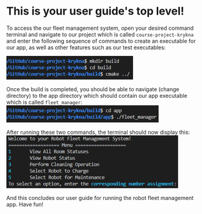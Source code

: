 # This is your user guide's top level!

To access the our fleet management system, open your desired command terminal and navigate to our project which is called `course-project-krykna` and enter the following sequence of commands to create an executable for our app, as well as other features such as our test executables:

![Build commands](build_commands.png)

Once the build is completed, you should be able to navigate (change directory) to the app directory which should contain our app executable which is called `fleet_manager`:
![Run fleet manager app](run_app.png)

After running these two commands, the terminal should now display this:
![program run](program_run.png)

And this concludes our user guide for running the robot fleet management app. Have fun!